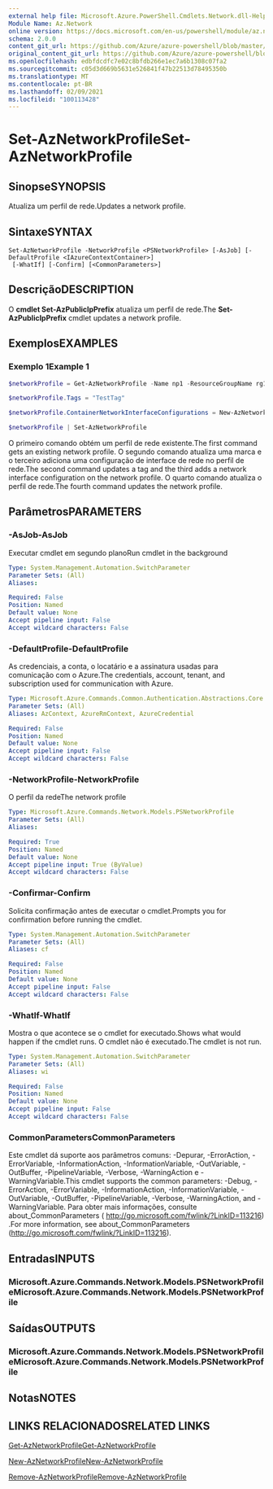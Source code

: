 ```yaml
---
external help file: Microsoft.Azure.PowerShell.Cmdlets.Network.dll-Help.xml
Module Name: Az.Network
online version: https://docs.microsoft.com/en-us/powershell/module/az.network/set-aznetworkprofile
schema: 2.0.0
content_git_url: https://github.com/Azure/azure-powershell/blob/master/src/Network/Network/help/Set-AzNetworkProfile.md
original_content_git_url: https://github.com/Azure/azure-powershell/blob/master/src/Network/Network/help/Set-AzNetworkProfile.md
ms.openlocfilehash: edbfdcdfc7e02c8bfdb266e1ec7a6b1308c07fa2
ms.sourcegitcommit: c05d3d669b5631e526841f47b22513d78495350b
ms.translationtype: MT
ms.contentlocale: pt-BR
ms.lasthandoff: 02/09/2021
ms.locfileid: "100113428"
---
```

# <span data-ttu-id="0701f-101">Set-AzNetworkProfile</span><span class="sxs-lookup"><span data-stu-id="0701f-101">Set-AzNetworkProfile</span></span>

## <span data-ttu-id="0701f-102">Sinopse</span><span class="sxs-lookup"><span data-stu-id="0701f-102">SYNOPSIS</span></span>
<span data-ttu-id="0701f-103">Atualiza um perfil de rede.</span><span class="sxs-lookup"><span data-stu-id="0701f-103">Updates a network profile.</span></span>

## <span data-ttu-id="0701f-104">Sintaxe</span><span class="sxs-lookup"><span data-stu-id="0701f-104">SYNTAX</span></span>

```
Set-AzNetworkProfile -NetworkProfile <PSNetworkProfile> [-AsJob] [-DefaultProfile <IAzureContextContainer>]
 [-WhatIf] [-Confirm] [<CommonParameters>]
```

## <span data-ttu-id="0701f-105">Descrição</span><span class="sxs-lookup"><span data-stu-id="0701f-105">DESCRIPTION</span></span>
<span data-ttu-id="0701f-106">O **cmdlet Set-AzPublicIpPrefix** atualiza um perfil de rede.</span><span class="sxs-lookup"><span data-stu-id="0701f-106">The **Set-AzPublicIpPrefix** cmdlet updates a network profile.</span></span>

## <span data-ttu-id="0701f-107">Exemplos</span><span class="sxs-lookup"><span data-stu-id="0701f-107">EXAMPLES</span></span>

### <span data-ttu-id="0701f-108">Exemplo 1</span><span class="sxs-lookup"><span data-stu-id="0701f-108">Example 1</span></span>
```powershell
$networkProfile = Get-AzNetworkProfile -Name np1 -ResourceGroupName rg1

$networkProfile.Tags = "TestTag"

$networkProfile.ContainerNetworkInterfaceConfigurations = New-AzNetworkProfileContainerNicConfig -Name cnicconfig1

$networkProfile | Set-AzNetworkProfile
```

<span data-ttu-id="0701f-109">O primeiro comando obtém um perfil de rede existente.</span><span class="sxs-lookup"><span data-stu-id="0701f-109">The first command gets an existing network profile.</span></span> <span data-ttu-id="0701f-110">O segundo comando atualiza uma marca e o terceiro adiciona uma configuração de interface de rede no perfil de rede.</span><span class="sxs-lookup"><span data-stu-id="0701f-110">The second command updates a tag and the third adds a network interface configuration on the network profile.</span></span> <span data-ttu-id="0701f-111">O quarto comando atualiza o perfil de rede.</span><span class="sxs-lookup"><span data-stu-id="0701f-111">The fourth command updates the network profile.</span></span>

## <span data-ttu-id="0701f-112">Parâmetros</span><span class="sxs-lookup"><span data-stu-id="0701f-112">PARAMETERS</span></span>

### <span data-ttu-id="0701f-113">-AsJob</span><span class="sxs-lookup"><span data-stu-id="0701f-113">-AsJob</span></span>
<span data-ttu-id="0701f-114">Executar cmdlet em segundo plano</span><span class="sxs-lookup"><span data-stu-id="0701f-114">Run cmdlet in the background</span></span>

```yaml
Type: System.Management.Automation.SwitchParameter
Parameter Sets: (All)
Aliases:

Required: False
Position: Named
Default value: None
Accept pipeline input: False
Accept wildcard characters: False
```

### <span data-ttu-id="0701f-115">-DefaultProfile</span><span class="sxs-lookup"><span data-stu-id="0701f-115">-DefaultProfile</span></span>
<span data-ttu-id="0701f-116">As credenciais, a conta, o locatário e a assinatura usadas para comunicação com o Azure.</span><span class="sxs-lookup"><span data-stu-id="0701f-116">The credentials, account, tenant, and subscription used for communication with Azure.</span></span>

```yaml
Type: Microsoft.Azure.Commands.Common.Authentication.Abstractions.Core.IAzureContextContainer
Parameter Sets: (All)
Aliases: AzContext, AzureRmContext, AzureCredential

Required: False
Position: Named
Default value: None
Accept pipeline input: False
Accept wildcard characters: False
```

### <span data-ttu-id="0701f-117">-NetworkProfile</span><span class="sxs-lookup"><span data-stu-id="0701f-117">-NetworkProfile</span></span>
<span data-ttu-id="0701f-118">O perfil da rede</span><span class="sxs-lookup"><span data-stu-id="0701f-118">The network profile</span></span>

```yaml
Type: Microsoft.Azure.Commands.Network.Models.PSNetworkProfile
Parameter Sets: (All)
Aliases:

Required: True
Position: Named
Default value: None
Accept pipeline input: True (ByValue)
Accept wildcard characters: False
```

### <span data-ttu-id="0701f-119">-Confirmar</span><span class="sxs-lookup"><span data-stu-id="0701f-119">-Confirm</span></span>
<span data-ttu-id="0701f-120">Solicita confirmação antes de executar o cmdlet.</span><span class="sxs-lookup"><span data-stu-id="0701f-120">Prompts you for confirmation before running the cmdlet.</span></span>

```yaml
Type: System.Management.Automation.SwitchParameter
Parameter Sets: (All)
Aliases: cf

Required: False
Position: Named
Default value: None
Accept pipeline input: False
Accept wildcard characters: False
```

### <span data-ttu-id="0701f-121">-WhatIf</span><span class="sxs-lookup"><span data-stu-id="0701f-121">-WhatIf</span></span>
<span data-ttu-id="0701f-122">Mostra o que acontece se o cmdlet for executado.</span><span class="sxs-lookup"><span data-stu-id="0701f-122">Shows what would happen if the cmdlet runs.</span></span>
<span data-ttu-id="0701f-123">O cmdlet não é executado.</span><span class="sxs-lookup"><span data-stu-id="0701f-123">The cmdlet is not run.</span></span>

```yaml
Type: System.Management.Automation.SwitchParameter
Parameter Sets: (All)
Aliases: wi

Required: False
Position: Named
Default value: None
Accept pipeline input: False
Accept wildcard characters: False
```

### <span data-ttu-id="0701f-124">CommonParameters</span><span class="sxs-lookup"><span data-stu-id="0701f-124">CommonParameters</span></span>
<span data-ttu-id="0701f-125">Este cmdlet dá suporte aos parâmetros comuns: -Depurar, -ErrorAction, -ErrorVariable, -InformationAction, -InformationVariable, -OutVariable, -OutBuffer, -PipelineVariable, -Verbose, -WarningAction e -WarningVariable.</span><span class="sxs-lookup"><span data-stu-id="0701f-125">This cmdlet supports the common parameters: -Debug, -ErrorAction, -ErrorVariable, -InformationAction, -InformationVariable, -OutVariable, -OutBuffer, -PipelineVariable, -Verbose, -WarningAction, and -WarningVariable.</span></span> <span data-ttu-id="0701f-126">Para obter mais informações, consulte about_CommonParameters ( http://go.microsoft.com/fwlink/?LinkID=113216) .</span><span class="sxs-lookup"><span data-stu-id="0701f-126">For more information, see about_CommonParameters (http://go.microsoft.com/fwlink/?LinkID=113216).</span></span>

## <span data-ttu-id="0701f-127">Entradas</span><span class="sxs-lookup"><span data-stu-id="0701f-127">INPUTS</span></span>

### <span data-ttu-id="0701f-128">Microsoft.Azure.Commands.Network.Models.PSNetworkProfile</span><span class="sxs-lookup"><span data-stu-id="0701f-128">Microsoft.Azure.Commands.Network.Models.PSNetworkProfile</span></span>

## <span data-ttu-id="0701f-129">Saídas</span><span class="sxs-lookup"><span data-stu-id="0701f-129">OUTPUTS</span></span>

### <span data-ttu-id="0701f-130">Microsoft.Azure.Commands.Network.Models.PSNetworkProfile</span><span class="sxs-lookup"><span data-stu-id="0701f-130">Microsoft.Azure.Commands.Network.Models.PSNetworkProfile</span></span>

## <span data-ttu-id="0701f-131">Notas</span><span class="sxs-lookup"><span data-stu-id="0701f-131">NOTES</span></span>

## <span data-ttu-id="0701f-132">LINKS RELACIONADOS</span><span class="sxs-lookup"><span data-stu-id="0701f-132">RELATED LINKS</span></span>

[<span data-ttu-id="0701f-133">Get-AzNetworkProfile</span><span class="sxs-lookup"><span data-stu-id="0701f-133">Get-AzNetworkProfile</span></span>](./Get-AzNetworkProfile.md)

[<span data-ttu-id="0701f-134">New-AzNetworkProfile</span><span class="sxs-lookup"><span data-stu-id="0701f-134">New-AzNetworkProfile</span></span>](./New-AzNetworkProfile.md)

[<span data-ttu-id="0701f-135">Remove-AzNetworkProfile</span><span class="sxs-lookup"><span data-stu-id="0701f-135">Remove-AzNetworkProfile</span></span>](./Remove-AzNetworkProfile.md)
